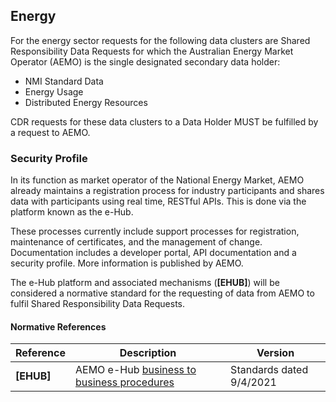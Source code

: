 
## Energy

For the energy sector requests for the following data clusters are Shared Responsibility Data Requests for which the Australian Energy Market Operator (AEMO) is the single designated secondary data holder:

* NMI Standard Data
* Energy Usage
* Distributed Energy Resources

CDR requests for these data clusters to a Data Holder MUST be fulfilled by a request to AEMO.

### Security Profile

In its function as market operator of the National Energy Market, AEMO already maintains a
registration process for industry participants and shares data with participants using real time,
RESTful APIs. This is done via the platform known as the e-Hub.

These processes currently include support processes for registration, maintenance of certificates,
and the management of change. Documentation includes a developer portal, API documentation
and a security profile. More information is published by AEMO.

The e-Hub platform and associated mechanisms (**[EHUB]**) will be considered a normative standard for the requesting of data from AEMO to fulfil Shared Responsibility Data Requests.

#### Normative References

| **Reference**  | **Description**  | **Version** |
| --- | --- | --- |
| **[EHUB]**    | AEMO e-Hub [business to business procedures](https://aemo.com.au/en/energy-systems/market-it-systems/electricity-system-guides/participant-it-interfaces)| Standards dated 9/4/2021
